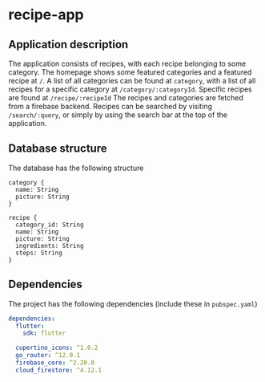 # recipe-app

## Application description

The application consists of recipes, with each recipe belonging to some category. The homepage shows some featured categories and a featured recipe at `/`. A list of all categories can be found at `category`, with a list of all recipes for a specific category at `/category/:categoryId`. Specific recipes are found at `/recipe/:recipeId` The recipes and categories are fetched from a firebase backend. Recipes can be searched by visiting `/search/:query`, or simply by using the search bar at the top of the application.

## Database structure

The database has the following structure

```
category {
  name: String
  picture: String
}

recipe {
  category_id: String
  name: String
  picture: String
  ingredients: String
  steps: String
}
```

## Dependencies

The project has the following dependencies (include these in `pubspec.yaml`)

```yaml
dependencies:
  flutter:
    sdk: flutter

  cupertino_icons: ^1.0.2
  go_router: ^12.0.1
  firebase_core: ^2.20.0
  cloud_firestore: ^4.12.1
```
